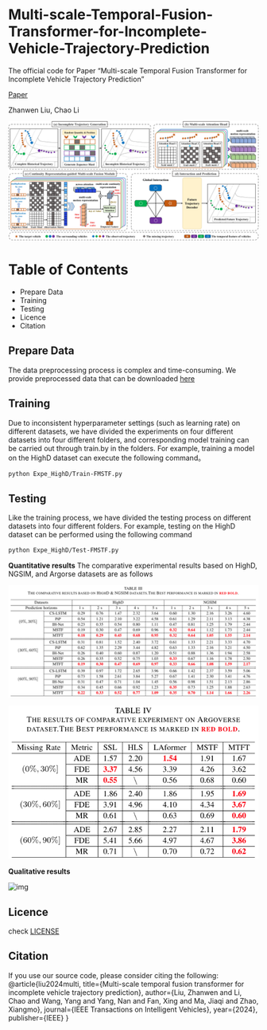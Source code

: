 # Multi-scale-Temporal-Fusion-Transformer-for-Incomplete-Vehicle-Trajectory-Prediction
The official code for Paper “Multi-scale Temporal Fusion Transformer for Incomplete Vehicle Trajectory Prediction” 

[Paper]() 

Zhanwen Liu, Chao Li

![img](pipline.jpg)

Table of Contents
=================
  * Prepare Data
  * Training
  * Testing
  * Licence
  * Citation

## Prepare Data
The data preprocessing process is complex and time-consuming. We provide preprocessed data that can be downloaded [here](https://www.alipan.com/s/xX2fy1Pnvz8) 

## Training
Due to inconsistent hyperparameter settings (such as learning rate) on different datasets, we have divided the experiments on four different datasets into four different folders, and corresponding model training can be carried out through train.by in the folders. For example, training a model on the HighD dataset can execute the following command。
```sh
python Expe_HighD/Train-FMSTF.py
```

## Testing
Like the training process, we have divided the testing process on different datasets into four different folders. For example, testing on the HighD dataset can be performed using the following command
```sh
python Expe_HighD/Test-FMSTF.py
```
**Quantitative results**
The comparative experimental results based on HighD, NGSIM, and Argorse datasets are as follows

![img](result_on_HighD&NGSIM.jpg)

![img](result_on_Argoverse.png)

**Qualitative results**

![img](visualization.jpg)

## Licence
check [LICENSE](LICENSE)

## Citation
If you use our source code, please consider citing the following:
@article{liu2024multi,
  title={Multi-scale temporal fusion transformer for incomplete vehicle trajectory prediction},
  author={Liu, Zhanwen and Li, Chao and Wang, Yang and Yang, Nan and Fan, Xing and Ma, Jiaqi and Zhao, Xiangmo},
  journal={IEEE Transactions on Intelligent Vehicles},
  year={2024},
  publisher={IEEE}
}


